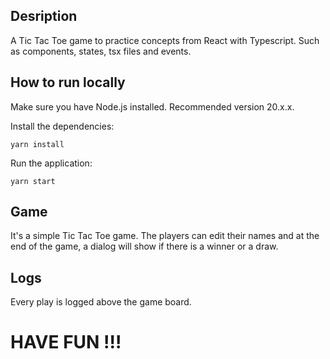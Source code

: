 ## Desription

A Tic Tac Toe game to practice concepts from React with Typescript. Such as components, states, tsx files and events.

## How to run locally

Make sure you have Node.js installed. Recommended version 20.x.x.

Install the dependencies:

`
  yarn install
`

Run the application:

`
  yarn start
`

## Game

It's a simple Tic Tac Toe game. The players can edit their names and at the end of the game, a dialog will show if there is a winner or a draw.

## Logs

Every play is logged above the game board.

# HAVE FUN !!!